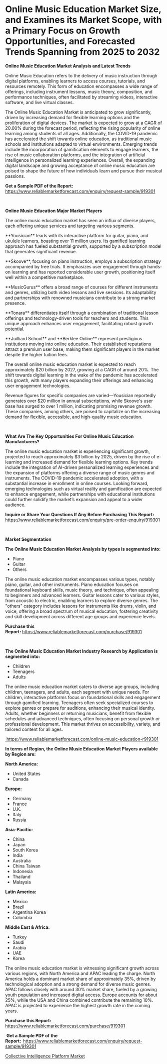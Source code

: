 <p><h1>Online Music Education Market Size, and Examines its Market Scope, with a Primary Focus on Growth Opportunities, and Forecasted Trends Spanning from 2025 to 2032</h1></p><p><strong>Online Music Education Market Analysis and Latest Trends</strong></p>
<p><p>Online Music Education refers to the delivery of music instruction through digital platforms, enabling learners to access courses, tutorials, and resources remotely. This form of education encompasses a wide range of offerings, including instrument lessons, music theory, composition, and performance techniques, often facilitated by streaming videos, interactive software, and live virtual classes.</p><p>The Online Music Education Market is anticipated to grow significantly, driven by increasing demand for flexible learning options and the proliferation of digital devices. The market is expected to grow at a CAGR of 20.00% during the forecast period, reflecting the rising popularity of online learning among students of all ages. Additionally, the COVID-19 pandemic has accelerated the shift towards online education, as traditional music schools and institutions adapted to virtual environments. Emerging trends include the incorporation of gamification elements to engage learners, the rise of music collaboration platforms, and the integration of artificial intelligence in personalized learning experiences. Overall, the expanding digital landscape and growing acceptance of online music education are poised to shape the future of how individuals learn and pursue their musical passions.</p></p>
<p><strong>Get a Sample PDF of the Report:&nbsp;</strong> <a href="https://www.reliablemarketforecast.com/enquiry/request-sample/919301?utm_campaign=2753&utm_medium=2&utm_source=Github&utm_content=ia&utm_term=05032025&utm_id=online-music-education">https://www.reliablemarketforecast.com/enquiry/request-sample/919301</a></p>
<p>&nbsp;</p>
<p><strong>Online Music Education Major Market Players</strong></p>
<p><p>The online music education market has seen an influx of diverse players, each offering unique services and targeting various segments. </p><p>**Yousician** leads with its interactive platform for guitar, piano, and ukulele learners, boasting over 11 million users. Its gamified learning approach has fueled substantial growth, supported by a subscription model that generates significant revenue.</p><p>**Skoove**, focusing on piano instruction, employs a subscription strategy accompanied by free trials. It emphasizes user engagement through hands-on learning and has reported considerable user growth, positioning itself well within a competitive marketplace. </p><p>**MusicGurus** offers a broad range of courses for different instruments and genres, utilizing both video lessons and live sessions. Its adaptability and partnerships with renowned musicians contribute to a strong market presence. </p><p>**Tonara** differentiates itself through a combination of traditional lesson offerings and technology-driven tools for teachers and students. This unique approach enhances user engagement, facilitating robust growth potential.</p><p>**Juilliard School** and **Berklee Online** represent prestigious institutions moving into online education. Their established reputations attract a premium user base, making them significant players in the market despite the higher tuition fees. </p><p>The overall online music education market is expected to reach approximately $20 billion by 2027, growing at a CAGR of around 20%. The shift towards digital learning in the wake of the pandemic has accelerated this growth, with many players expanding their offerings and enhancing user engagement technologies.</p><p>Revenue figures for specific companies are varied—Yousician reportedly generates over $20 million in annual subscriptions, while Skoove's user base has surged to over 1 million, indicating promising revenue growth. These companies, among others, are poised to capitalize on the increasing demand for flexible, accessible, and high-quality music education.</p></p>
<p>&nbsp;</p>
<p><strong>What Are The Key Opportunities For Online Music Education Manufacturers?</strong></p>
<p><p>The online music education market is experiencing significant growth, projected to reach approximately $3 billion by 2025, driven by the rise of e-learning and increased demand for flexible learning options. Key trends include the integration of AI-driven personalized learning experiences and the expansion of platforms offering a diverse range of music genres and instruments. The COVID-19 pandemic accelerated adoption, with a substantial increase in enrollment in online courses. Looking forward, emerging technologies such as virtual reality and gamification are expected to enhance engagement, while partnerships with educational institutions could further solidify the market’s expansion and appeal to a wider audience.</p></p>
<p><strong>Inquire or Share Your Questions If Any Before Purchasing This Report:</strong> <a href="https://www.reliablemarketforecast.com/enquiry/pre-order-enquiry/919301?utm_campaign=2753&utm_medium=2&utm_source=Github&utm_content=ia&utm_term=05032025&utm_id=online-music-education">https://www.reliablemarketforecast.com/enquiry/pre-order-enquiry/919301</a></p>
<p>&nbsp;</p>
<p><strong>Market Segmentation</strong></p>
<p><strong>The Online Music Education Market Analysis by types is segmented into:</strong></p>
<p><ul><li>Piano</li><li>Guitar</li><li>Others</li></ul></p>
<p><p>The online music education market encompasses various types, notably piano, guitar, and other instruments. Piano education focuses on foundational keyboard skills, music theory, and technique, often appealing to beginners and advanced learners. Guitar lessons cater to various styles, from acoustic to electric, enabling learners to explore diverse genres. The "others" category includes lessons for instruments like drums, violin, and voice, offering a broad spectrum of musical education, fostering creativity and skill development across different age groups and experience levels.</p></p>
<p><strong>Purchase this Report:&nbsp;</strong><a href="https://www.reliablemarketforecast.com/purchase/919301?utm_campaign=2753&utm_medium=2&utm_source=Github&utm_content=ia&utm_term=05032025&utm_id=online-music-education">https://www.reliablemarketforecast.com/purchase/919301</a></p>
<p>&nbsp;</p>
<p><strong>The Online Music Education Market Industry Research by Application is segmented into:</strong></p>
<p><ul><li>Children</li><li>Teenagers</li><li>Adults</li></ul></p>
<p><p>The online music education market caters to diverse age groups, including children, teenagers, and adults, each segment with unique needs. For children, interactive platforms focus on foundational skills and engagement through gamified learning. Teenagers often seek specialized courses to explore genres or prepare for auditions, enhancing their musical identity. Adults, whether beginners or returning musicians, benefit from flexible schedules and advanced techniques, often focusing on personal growth or professional development. This market thrives on accessibility, variety, and tailored content for all ages.</p></p>
<p><a href="https://www.reliablemarketforecast.com/online-music-education-r919301?utm_campaign=2753&utm_medium=2&utm_source=Github&utm_content=ia&utm_term=05032025&utm_id=online-music-education">&nbsp;https://www.reliablemarketforecast.com/online-music-education-r919301</a></p>
<p><strong>In terms of Region, the Online Music Education Market Players available by Region are:</strong></p>
<p>
    <p> <strong> North America: </strong>
        <ul>
            <li>United States</li>
            <li>Canada</li>
        </ul>
        </p> 
    <p> <strong> Europe: </strong>
        <ul>
            <li>Germany</li>
            <li>France</li>
            <li>U.K.</li>
            <li>Italy</li>
            <li>Russia</li>
        </ul>
        </p> 
    <p> <strong> Asia-Pacific: </strong>
        <ul>
            <li>China</li>
            <li>Japan</li>
            <li>South Korea</li>
            <li>India</li>
            <li>Australia</li>
            <li>China Taiwan</li>
            <li>Indonesia</li>
            <li>Thailand</li>
            <li>Malaysia</li>
        </ul>
        </p> 
    <p> <strong> Latin America: </strong>
        <ul>
            <li>Mexico</li>
            <li>Brazil</li>
            <li>Argentina Korea</li>
            <li>Colombia</li>
        </ul>
        </p> 
    <p> <strong> Middle East & Africa: </strong>
        <ul>
            <li>Turkey</li>
            <li>Saudi</li>
            <li>Arabia</li>
            <li>UAE</li>
            <li>Korea</li>
        </ul>
    </p>
    </p>
<p><p>The online music education market is witnessing significant growth across various regions, with North America and APAC leading the charge. North America holds a dominant market share of approximately 35%, driven by technological adoption and a strong demand for diverse music genres. APAC follows closely with around 30% market share, fueled by a growing youth population and increased digital access. Europe accounts for about 25%, while the USA and China combined contribute the remaining 10%. APAC is projected to experience the highest growth rate in the coming years.</p></p>
<p><strong>Purchase this Report: </strong><a href="https://www.reliablemarketforecast.com/purchase/919301?utm_campaign=2753&utm_medium=2&utm_source=Github&utm_content=ia&utm_term=05032025&utm_id=online-music-education">https://www.reliablemarketforecast.com/purchase/919301</a></p>
<p>&nbsp;<strong>Get a Sample PDF of the Report:&nbsp;&nbsp;</strong><a href="https://www.reliablemarketforecast.com/enquiry/request-sample/919301?utm_campaign=2753&utm_medium=2&utm_source=Github&utm_content=ia&utm_term=05032025&utm_id=online-music-education">https://www.reliablemarketforecast.com/enquiry/request-sample/919301</a></p>
<p><strong></strong></p>
<p><p><a href="https://github.com/benhaeneye/Market-Research-Report-List-1/blob/main/collective-intelligence-platform-market.md?utm_campaign=2753&utm_medium=2&utm_source=Github&utm_content=ia&utm_term=05032025&utm_id=online-music-education">Collective Intelligence Platform Market</a></p></p>